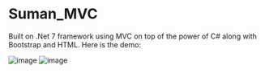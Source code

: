 # Suman_MVC
Built on .Net 7 framework using MVC on top of the power of C# along with Bootstrap and HTML. 
Here is the demo:

![image](https://github.com/sk394/Suman_MVC/assets/99689849/35fce238-a1e4-40dd-8b15-f741f924152b)
![image](https://github.com/sk394/Suman_MVC/assets/99689849/e3afa0b6-8324-4d77-b9b8-66d06ef741f6)

